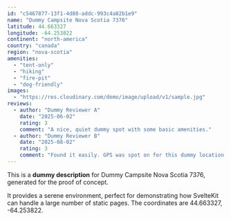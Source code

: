 ```yaml
---
id: "c5467877-13f1-4d80-addc-993c4a82b1e9"
name: "Dummy Campsite Nova Scotia 7376"
latitude: 44.663327
longitude: -64.253822
continent: "north-america"
country: "canada"
region: "nova-scotia"
amenities:
  - "tent-only"
  - "hiking"
  - "fire-pit"
  - "dog-friendly"
images:
  - "https://res.cloudinary.com/demo/image/upload/v1/sample.jpg"
reviews:
  - author: "Dummy Reviewer A"
    date: "2025-06-02"
    rating: 3
    comment: "A nice, quiet dummy spot with some basic amenities."
  - author: "Dummy Reviewer B"
    date: "2025-08-02"
    rating: 3
    comment: "Found it easily. GPS was spot on for this dummy location."
---
```


This is a **dummy description** for Dummy Campsite Nova Scotia 7376, generated for the proof of concept.

It provides a serene environment, perfect for demonstrating how SvelteKit can handle a large number of static pages. The coordinates are 44.663327, -64.253822.
